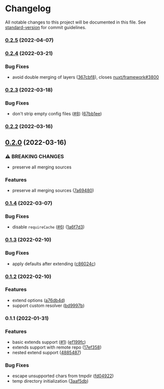 # Changelog

All notable changes to this project will be documented in this file. See [standard-version](https://github.com/conventional-changelog/standard-version) for commit guidelines.

### [0.2.5](https://github.com/unjs/c12/compare/v0.2.4...v0.2.5) (2022-04-07)

### [0.2.4](https://github.com/unjs/c12/compare/v0.2.3...v0.2.4) (2022-03-21)


### Bug Fixes

* avoid double merging of layers ([367cbf8](https://github.com/unjs/c12/commit/367cbf876bad7c389a462409c1cb1481c7b61804)), closes [nuxt/framework#3800](https://github.com/nuxt/framework/issues/3800)

### [0.2.3](https://github.com/unjs/c12/compare/v0.2.2...v0.2.3) (2022-03-18)


### Bug Fixes

* don't strip empty config files ([#8](https://github.com/unjs/c12/issues/8)) ([67bb1ee](https://github.com/unjs/c12/commit/67bb1ee1d36a0668ccf259a42148002b20ff0c25))

### [0.2.2](https://github.com/unjs/c12/compare/v0.2.0...v0.2.2) (2022-03-16)

## [0.2.0](https://github.com/unjs/c12/compare/v0.1.4...v0.2.0) (2022-03-16)


### ⚠ BREAKING CHANGES

* preserve all merging sources

### Features

* preserve all merging sources ([7a69480](https://github.com/unjs/c12/commit/7a694809c6b21c22fada40256373aced9d56d706))

### [0.1.4](https://github.com/unjs/c12/compare/v0.1.3...v0.1.4) (2022-03-07)


### Bug Fixes

* disable `requireCache` ([#6](https://github.com/unjs/c12/issues/6)) ([1a6f7d3](https://github.com/unjs/c12/commit/1a6f7d368b643bcebfa38d160c3c31dd7339ae65))

### [0.1.3](https://github.com/unjs/c12/compare/v0.1.2...v0.1.3) (2022-02-10)


### Bug Fixes

* apply defaults after extending ([c86024c](https://github.com/unjs/c12/commit/c86024cdc13708b837e5da717fde91ed1bbf6e9a))

### [0.1.2](https://github.com/unjs/c12/compare/v0.1.1...v0.1.2) (2022-02-10)


### Features

* extend options ([a76db4d](https://github.com/unjs/c12/commit/a76db4d6c363e0af7e7249f225f036117a750738))
* support custom resolver ([bd9997b](https://github.com/unjs/c12/commit/bd9997b3e897a9312d4c1bf0862db641d1e5f18f))

### 0.1.1 (2022-01-31)


### Features

* basic extends support ([#1](https://github.com/unjs/c12/issues/1)) ([ef199fc](https://github.com/unjs/c12/commit/ef199fcdbcfbff85f4a434ffc70aa1fb065c9a9f))
* extends support with remote repo ([17ef358](https://github.com/unjs/c12/commit/17ef3586c5b844d7a52e44508d05dbb92618f8fa))
* nested extend support ([4885487](https://github.com/unjs/c12/commit/48854874d9121724961b4275e96675706a86c465))


### Bug Fixes

* escape unsupported chars from tmpdir ([fd04922](https://github.com/unjs/c12/commit/fd04922c40a9893e7e98e06d3be650674b5c6508))
* temp directory initialization ([3aaf5db](https://github.com/unjs/c12/commit/3aaf5dbf57ceb34704de02c4756f0ac50281c6d1))
